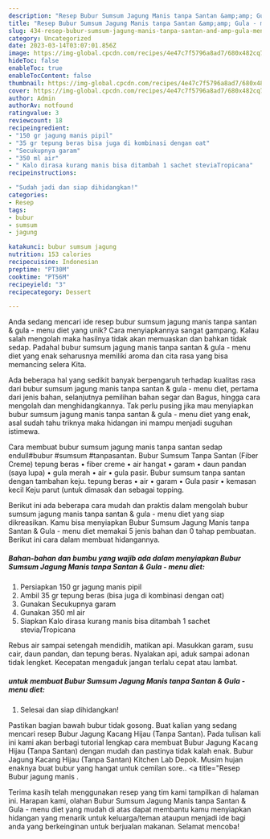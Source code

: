 ```yaml
---
description: "Resep Bubur Sumsum Jagung Manis tanpa Santan &amp;amp; Gula - menu diet yang Enak"
title: "Resep Bubur Sumsum Jagung Manis tanpa Santan &amp;amp; Gula - menu diet yang Enak"
slug: 434-resep-bubur-sumsum-jagung-manis-tanpa-santan-and-amp-gula-menu-diet-yang-enak
category: Uncategorized
date: 2023-03-14T03:07:01.856Z
image: https://img-global.cpcdn.com/recipes/4e47c7f5796a8ad7/680x482cq70/bubur-sumsum-jagung-manis-tanpa-santan-gula-menu-diet-foto-resep-utama.jpg
hideToc: false
enableToc: true
enableTocContent: false
thumbnail: https://img-global.cpcdn.com/recipes/4e47c7f5796a8ad7/680x482cq70/bubur-sumsum-jagung-manis-tanpa-santan-gula-menu-diet-foto-resep-utama.jpg
cover: https://img-global.cpcdn.com/recipes/4e47c7f5796a8ad7/680x482cq70/bubur-sumsum-jagung-manis-tanpa-santan-gula-menu-diet-foto-resep-utama.jpg
author: Admin
authorAv: notfound
ratingvalue: 3
reviewcount: 18
recipeingredient:
- "150 gr jagung manis pipil"
- "35 gr tepung beras bisa juga di kombinasi dengan oat"
- "Secukupnya garam"
- "350 ml air"
- " Kalo dirasa kurang manis bisa ditambah 1 sachet steviaTropicana"
recipeinstructions:

- "Sudah jadi dan siap dihidangkan!"
categories:
- Resep
tags:
- bubur
- sumsum
- jagung

katakunci: bubur sumsum jagung 
nutrition: 153 calories
recipecuisine: Indonesian
preptime: "PT30M"
cooktime: "PT56M"
recipeyield: "3"
recipecategory: Dessert

---
```





Anda sedang mencari ide resep bubur sumsum jagung manis tanpa santan &amp; gula - menu diet yang unik? Cara menyiapkannya sangat gampang. Kalau salah mengolah maka hasilnya tidak akan memuaskan dan bahkan tidak sedap. Padahal bubur sumsum jagung manis tanpa santan &amp; gula - menu diet yang enak seharusnya memiliki aroma dan cita rasa yang bisa memancing selera Kita.





Ada beberapa hal yang sedikit banyak berpengaruh terhadap kualitas rasa dari bubur sumsum jagung manis tanpa santan &amp; gula - menu diet, pertama dari jenis bahan, selanjutnya pemilihan bahan segar dan Bagus, hingga cara mengolah dan menghidangkannya. Tak perlu pusing jika mau menyiapkan bubur sumsum jagung manis tanpa santan &amp; gula - menu diet yang enak,      asal sudah tahu triknya maka hidangan ini mampu menjadi suguhan istimewa.














Cara membuat bubur sumsum jagung manis tanpa santan sedap endull#bubur #sumsum #tanpasantan. Bubur Sumsum Tanpa Santan (Fiber Creme) tepung beras • fiber creme • air hangat • garam • daun pandan (saya lupa) • gula merah • air • gula pasir. Bubur sumsum tanpa santan dengan tambahan keju. tepung beras • air • garam • Gula pasir • kemasan kecil Keju parut (untuk dimasak dan sebagai topping.






Berikut ini ada beberapa cara mudah dan praktis dalam mengolah bubur sumsum jagung manis tanpa santan &amp; gula - menu diet yang siap dikreasikan. Kamu bisa menyiapkan Bubur Sumsum Jagung Manis tanpa Santan &amp; Gula - menu diet memakai 5 jenis bahan dan 0 tahap pembuatan. Berikut ini cara dalam membuat hidangannya.

<!--inarticleads1-->

##### Bahan-bahan dan bumbu yang wajib ada dalam menyiapkan Bubur Sumsum Jagung Manis tanpa Santan &amp; Gula - menu diet:

1. Persiapkan 150 gr jagung manis pipil
1. Ambil 35 gr tepung beras (bisa juga di kombinasi dengan oat)
1. Gunakan Secukupnya garam
1. Gunakan 350 ml air
1. Siapkan  Kalo dirasa kurang manis bisa ditambah 1 sachet stevia/Tropicana


Rebus air sampai setengah mendidih, matikan api. Masukkan garam, susu cair, daun pandan, dan tepung beras. Nyalakan api, aduk sampai adonan tidak lengket. Kecepatan mengaduk jangan terlalu cepat atau lambat. 

<!--inarticleads2-->

#####  untuk membuat Bubur Sumsum Jagung Manis tanpa Santan &amp; Gula - menu diet:


1. Selesai dan siap dihidangkan!

Pastikan bagian bawah bubur tidak gosong. Buat kalian yang sedang mencari resep Bubur Jagung Kacang Hijau (Tanpa Santan). Pada tulisan kali ini kami akan berbagi tutorial lengkap cara membuat Bubur Jagung Kacang Hijau (Tanpa Santan) dengan mudah dan pastinya tidak kalah enak. Bubur Jagung Kacang Hijau (Tanpa Santan) Kitchen Lab Depok. Musim hujan enaknya buat bubur yang hangat untuk cemilan sore.. &lt;a title=&#34;Resep Bubur jagung manis . 

Terima kasih telah menggunakan resep yang tim kami tampilkan di halaman ini. Harapan kami, olahan Bubur Sumsum Jagung Manis tanpa Santan &amp; Gula - menu diet yang mudah di atas dapat membantu kamu menyiapkan hidangan yang menarik untuk keluarga/teman ataupun menjadi ide bagi anda yang berkeinginan untuk berjualan makanan. Selamat mencoba!
